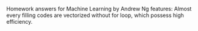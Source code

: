 Homework answers for Machine Learning by Andrew Ng
features:
    Almost every filling codes are vectorized without for loop, which possess high efficiency.
